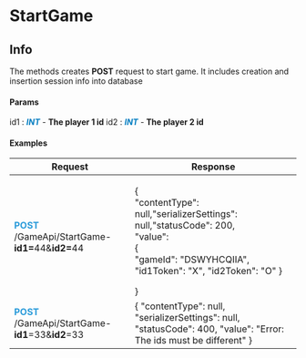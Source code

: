 <h1>StartGame</h1>

<h2>Info</h2>
<p>The methods creates <b>POST</b> request to start game. It includes creation and insertion session info into database </p>

<h4>Params</h4>
<span>id1</span> : <em><b style = "color: #017dc1">INT</b></em> - <b>The player 1 id</b>
<span>id2</span> : <em><b style = "color: #017dc1">INT</b></em> - <b>The player 2 id</b>

<h4>Examples</h4>

<table>
    <thead>
        <tr>
            <th>Request</th>
            <th>Response</th>
        </tr>
    </thead>
    <tbody>
        <tr>
            <td><b style="color: #2a9bda" >POST</b> /GameApi/StartGame-<b>id1=</b>44&<b>id2=</b>44</td>
            <td><p>{<br>"contentType": null,"serializerSettings": null,"statusCode": 200,
  <br>"value": <br>{<br>
    "gameId": "DSWYHCQIIA",
    "id1Token": "X",
    "id2Token": "O"
  }<br></p>
}</td>
        </tr>
        <tr>
            <td><b style="color: #2a9bda">POST</b> /GameApi/StartGame-<b>id1</b>=33&<b>id2</b>=33</td>
            <td>{
                "contentType": null,
                "serializerSettings": null,
                "statusCode": 400,
                "value": "Error: The ids must be different"
              }</td>
        </tr>
    </tbody>
</table>
